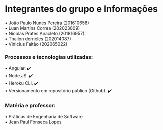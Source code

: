 # Integrantes do grupo e Informações
• João Paulo Nunes Pereira (201610658) <br/>
• Luan Martins Correa (202023809) <br/>
• Nicolas Prates Anacleto (201816957) <br/>
• Thailon dorneles (202014087) <br/>
• Vinicius Faitão (202065022) <br/>

### Processos e tecnologias utilizadas:
• Angular. :heavy_check_mark: <br/>
• Node.JS. :heavy_check_mark: <br/>
• Heroku CLI. :heavy_check_mark: <br/>
• Versionamento em repositório público (Github). :heavy_check_mark: <br/>

### Matéria e professor:
• Práticas de Engenharia de Software <br/>
• Jean Paul Fonseca Lopes
